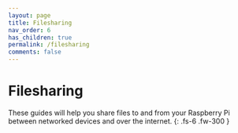 ```yaml
---
layout: page
title: Filesharing
nav_order: 6
has_children: true
permalink: /filesharing
comments: false
---
```


# Filesharing

These guides will help you share files to and from your Raspberry Pi between networked devices and over the internet.
{: .fs-6 .fw-300 }
